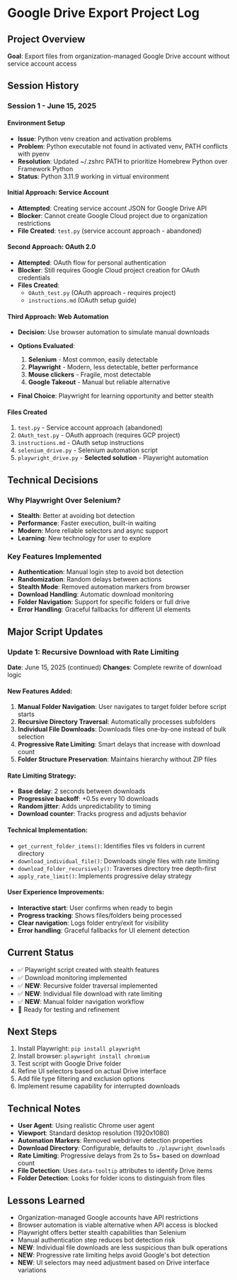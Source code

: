 # Google Drive Export Project Log

## Project Overview
**Goal**: Export files from organization-managed Google Drive account without service account access

## Session History

### Session 1 - June 15, 2025

#### Environment Setup
- **Issue**: Python venv creation and activation problems
- **Problem**: Python executable not found in activated venv, PATH conflicts with pyenv
- **Resolution**: Updated ~/.zshrc PATH to prioritize Homebrew Python over Framework Python
- **Status**: Python 3.11.9 working in virtual environment

#### Initial Approach: Service Account
- **Attempted**: Creating service account JSON for Google Drive API
- **Blocker**: Cannot create Google Cloud project due to organization restrictions
- **File Created**: `test.py` (service account approach - abandoned)

#### Second Approach: OAuth 2.0
- **Attempted**: OAuth flow for personal authentication
- **Blocker**: Still requires Google Cloud project creation for OAuth credentials
- **Files Created**: 
  - `OAuth_test.py` (OAuth approach - requires project)
  - `instructions.md` (OAuth setup guide)

#### Third Approach: Web Automation
- **Decision**: Use browser automation to simulate manual downloads
- **Options Evaluated**:
  1. **Selenium** - Most common, easily detectable
  2. **Playwright** - Modern, less detectable, better performance
  3. **Mouse clickers** - Fragile, most detectable
  4. **Google Takeout** - Manual but reliable alternative

- **Final Choice**: Playwright for learning opportunity and better stealth

#### Files Created
1. `test.py` - Service account approach (abandoned)
2. `OAuth_test.py` - OAuth approach (requires GCP project)
3. `instructions.md` - OAuth setup instructions
4. `selenium_drive.py` - Selenium automation script
5. `playwright_drive.py` - **Selected solution** - Playwright automation

## Technical Decisions

### Why Playwright Over Selenium?
- **Stealth**: Better at avoiding bot detection
- **Performance**: Faster execution, built-in waiting
- **Modern**: More reliable selectors and async support
- **Learning**: New technology for user to explore

### Key Features Implemented
- **Authentication**: Manual login step to avoid bot detection
- **Randomization**: Random delays between actions
- **Stealth Mode**: Removed automation markers from browser
- **Download Handling**: Automatic download monitoring
- **Folder Navigation**: Support for specific folders or full drive
- **Error Handling**: Graceful fallbacks for different UI elements

## Major Script Updates

### Update 1: Recursive Download with Rate Limiting
**Date**: June 15, 2025 (continued)
**Changes**: Complete rewrite of download logic

#### New Features Added:
1. **Manual Folder Navigation**: User navigates to target folder before script starts
2. **Recursive Directory Traversal**: Automatically processes subfolders
3. **Individual File Downloads**: Downloads files one-by-one instead of bulk selection
4. **Progressive Rate Limiting**: Smart delays that increase with download count
5. **Folder Structure Preservation**: Maintains hierarchy without ZIP files

#### Rate Limiting Strategy:
- **Base delay**: 2 seconds between downloads
- **Progressive backoff**: +0.5s every 10 downloads  
- **Random jitter**: Adds unpredictability to timing
- **Download counter**: Tracks progress and adjusts behavior

#### Technical Implementation:
- `get_current_folder_items()`: Identifies files vs folders in current directory
- `download_individual_file()`: Downloads single files with rate limiting
- `download_folder_recursively()`: Traverses directory tree depth-first
- `apply_rate_limit()`: Implements progressive delay strategy

#### User Experience Improvements:
- **Interactive start**: User confirms when ready to begin
- **Progress tracking**: Shows files/folders being processed
- **Clear navigation**: Logs folder entry/exit for visibility
- **Error handling**: Graceful fallbacks for UI element detection

## Current Status
- ✅ Playwright script created with stealth features
- ✅ Download monitoring implemented
- ✅ **NEW**: Recursive folder traversal implemented
- ✅ **NEW**: Individual file download with rate limiting
- ✅ **NEW**: Manual folder navigation workflow
- 🔄 Ready for testing and refinement

## Next Steps
1. Install Playwright: `pip install playwright`
2. Install browser: `playwright install chromium`
3. Test script with Google Drive folder
4. Refine UI selectors based on actual Drive interface
5. Add file type filtering and exclusion options
6. Implement resume capability for interrupted downloads

## Technical Notes
- **User Agent**: Using realistic Chrome user agent
- **Viewport**: Standard desktop resolution (1920x1080)
- **Automation Markers**: Removed webdriver detection properties
- **Download Directory**: Configurable, defaults to `./playwright_downloads`
- **Rate Limiting**: Progressive delays from 2s to 5s+ based on download count
- **File Detection**: Uses `data-tooltip` attributes to identify Drive items
- **Folder Detection**: Looks for folder icons to distinguish from files

## Lessons Learned
- Organization-managed Google accounts have API restrictions
- Browser automation is viable alternative when API access is blocked
- Playwright offers better stealth capabilities than Selenium
- Manual authentication step reduces bot detection risk
- **NEW**: Individual file downloads are less suspicious than bulk operations
- **NEW**: Progressive rate limiting helps avoid Google's bot detection
- **NEW**: UI selectors may need adjustment based on Drive interface variations